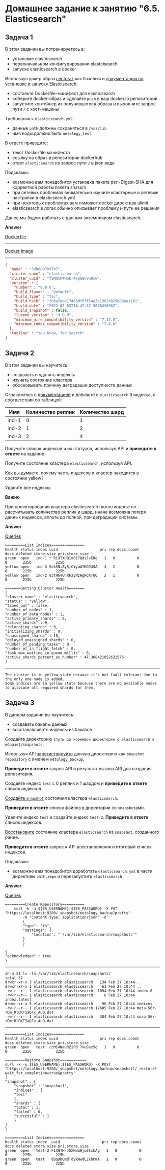 # Домашнее задание к занятию "6.5. Elasticsearch"

## Задача 1

В этом задании вы потренируетесь в:
- установке elasticsearch
- первоначальном конфигурировании elastcisearch
- запуске elasticsearch в docker

Используя докер образ [centos:7](https://hub.docker.com/_/centos) как базовый и 
[документацию по установке и запуску Elastcisearch](https://www.elastic.co/guide/en/elasticsearch/reference/current/targz.html):

- составьте Dockerfile-манифест для elasticsearch
- соберите docker-образ и сделайте `push` в ваш docker.io репозиторий
- запустите контейнер из получившегося образа и выполните запрос пути `/` c хост-машины

Требования к `elasticsearch.yml`:
- данные `path` должны сохраняться в `/var/lib`
- имя ноды должно быть `netology_test`

В ответе приведите:
- текст Dockerfile манифеста
- ссылку на образ в репозитории dockerhub
- ответ `elasticsearch` на запрос пути `/` в json виде

Подсказки:
- возможно вам понадобится установка пакета perl-Digest-SHA для корректной работы пакета shasum
- при сетевых проблемах внимательно изучите кластерные и сетевые настройки в elasticsearch.yml
- при некоторых проблемах вам поможет docker директива ulimit
- elasticsearch в логах обычно описывает проблему и пути ее решения

Далее мы будем работать с данным экземпляром elasticsearch.

**Answer**

[ Dockerfile ](./Dockerfile)

---
    
[ Docker image](https://hub.docker.com/r/accesshasbeendenied/krakes)

---

```json
{
  "name" : "3db88979f7b7",
  "cluster_name" : "elasticsearch",
  "cluster_uuid" : "fSMOCP4HSb-fFpG8FVR9xw",
  "version" : {
    "number" : "8.0.0",
    "build_flavor" : "default",
    "build_type" : "tar",
    "build_hash" : "1b6a7ece17463df5ff54a3e1302d825889aa1161",
    "build_date" : "2022-02-03T16:47:57.507843096Z",
    "build_snapshot" : false,
    "lucene_version" : "9.0.0",
    "minimum_wire_compatibility_version" : "7.17.0",
    "minimum_index_compatibility_version" : "7.0.0"
  },
  "tagline" : "You Know, for Search"
}
```

## Задача 2

В этом задании вы научитесь:
- создавать и удалять индексы
- изучать состояние кластера
- обосновывать причину деградации доступности данных

Ознакомтесь с [документацией](https://www.elastic.co/guide/en/elasticsearch/reference/current/indices-create-index.html) 
и добавьте в `elasticsearch` 3 индекса, в соответствии со таблицей:

| Имя | Количество реплик | Количество шард |
|-----|-------------------|-----------------|
| ind-1| 0 | 1 |
| ind-2 | 1 | 2 |
| ind-3 | 2 | 4 |

Получите список индексов и их статусов, используя API и **приведите в ответе** на задание.

Получите состояние кластера `elasticsearch`, используя API.

Как вы думаете, почему часть индексов и кластер находится в состоянии yellow?

Удалите все индексы.

**Важно**

При проектировании кластера elasticsearch нужно корректно рассчитывать количество реплик и шард,
иначе возможна потеря данных индексов, вплоть до полной, при деградации системы.

**Answer**

[ Queries ](./assets/queries.sh)

    =========List Indices===============
    health status index uuid                   pri rep docs.count docs.deleted store.size pri.store.size
    green  open   ind-1 r_Ri9TXUQ1a017QdiJvEDg   1   0          0            0       225b           225b
    yellow open   ind-3 9okSNiZySjCYyaAYKQD4SA   4   2          0            0       225b           225b
    yellow open   ind-2 83tH6vUhRF2yNzHgHoATUQ   2   1          0            0       225b           225b

    =======Getting Cluster Health=======
    {
    "cluster_name" : "elasticsearch",
    "status" : "yellow",
    "timed_out" : false,
    "number_of_nodes" : 1,
    "number_of_data_nodes" : 1,
    "active_primary_shards" : 9,
    "active_shards" : 9,
    "relocating_shards" : 0,
    "initializing_shards" : 0,
    "unassigned_shards" : 10,
    "delayed_unassigned_shards" : 0,
    "number_of_pending_tasks" : 0,
    "number_of_in_flight_fetch" : 0,
    "task_max_waiting_in_queue_millis" : 0,
    "active_shards_percent_as_number" : 47.368421052631575
    }

---
    The cluster is in yellow state because it's not fault tolerant due to the only one node is added.
    Some indices are in yellow state because there are no available nodes to allocate all required shards for them.


## Задача 3

В данном задании вы научитесь:
- создавать бэкапы данных
- восстанавливать индексы из бэкапов

Создайте директорию `{путь до корневой директории с elasticsearch в образе}/snapshots`.

Используя API [зарегистрируйте](https://www.elastic.co/guide/en/elasticsearch/reference/current/snapshots-register-repository.html#snapshots-register-repository) 
данную директорию как `snapshot repository` c именем `netology_backup`.

**Приведите в ответе** запрос API и результат вызова API для создания репозитория.

Создайте индекс `test` с 0 реплик и 1 шардом и **приведите в ответе** список индексов.

[Создайте `snapshot`](https://www.elastic.co/guide/en/elasticsearch/reference/current/snapshots-take-snapshot.html) 
состояния кластера `elasticsearch`.

**Приведите в ответе** список файлов в директории со `snapshot`ами.

Удалите индекс `test` и создайте индекс `test-2`. **Приведите в ответе** список индексов.

[Восстановите](https://www.elastic.co/guide/en/elasticsearch/reference/current/snapshots-restore-snapshot.html) состояние
кластера `elasticsearch` из `snapshot`, созданного ранее. 

**Приведите в ответе** запрос к API восстановления и итоговый список индексов.

Подсказки:
- возможно вам понадобится доработать `elasticsearch.yml` в части директивы `path.repo` и перезапустить `elasticsearch`

**Answer**

[ Queries ](./assets/repo.sh)

    =========Create Repository==========
        curl -k -u ${ES_USERNAME}:${ES_PASSWORD} -X PUT "https://localhost:9200/_snapshot/netology_backup?pretty"
            -H "Content-Type: application/json" -d'
            {
            "type": "fs",
            "settings": {
                "location": "'/var/lib/elasticsearch/snapshots'"
            }
            }
            '
    {
    "acknowledged" : true
    }
---
    sh-4.2$ ls -la /var/lib/elasticsearch/snapshots/
    total 32
    drwxr-xr-x 3 elasticsearch elasticsearch   134 Feb 27 10:44 .
    drwxr-xr-x 1 elasticsearch elasticsearch    61 Feb 27 10:44 ..
    -rw-r--r-- 1 elasticsearch elasticsearch  1094 Feb 27 10:44 index-0
    -rw-r--r-- 1 elasticsearch elasticsearch     8 Feb 27 10:44 index.latest
    drwxr-xr-x 5 elasticsearch elasticsearch    96 Feb 27 10:44 indices
    -rw-r--r-- 1 elasticsearch elasticsearch 17605 Feb 27 10:44 meta-S6r-rDm_RlOKTIaQFx_AuQ.dat
    -rw-r--r-- 1 elasticsearch elasticsearch   384 Feb 27 10:44 snap-S6r-rDm_RlOKTIaQFx_AuQ.dat
---
    =========List Indices===============
    health status index uuid                   pri rep docs.count docs.deleted store.size pri.store.size
    green  open   test  ccMI4NauRZiPd_7vu9ex5g   1   0          0            0       225b           225b

    =========Restore Snapshot============
    curl -k -u ${ES_USERNAME}:${ES_PASSWORD} -X POST "https://localhost:9200/_snapshot/netology_backup/snapshot1/_restore?wait_for_completion=true&pretty"
    {
    "snapshot" : {
        "snapshot" : "snapshot1",
        "indices" : [
        "test"
        ],
        "shards" : {
        "total" : 1,
        "failed" : 0,
        "successful" : 1
        }
    }
    }

    =========List Indices===============
    health status index  uuid                   pri rep docs.count docs.deleted store.size pri.store.size
    green  open   test-2 F1XHTH-JSXKwaHju0tckAg   1   0          0            0       225b           225b
    green  open   test   dBq9DCmdTdykWwdCZkbPmA   1   0          0            0       225b           225b
